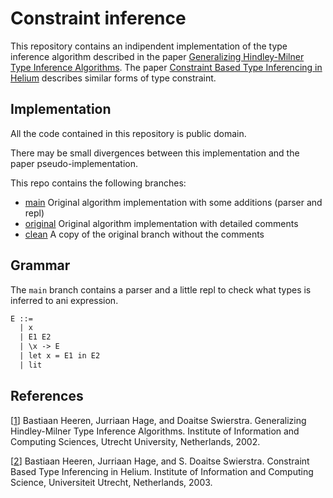 # Constraint inference

This repository contains an indipendent implementation of the type
inference algorithm described in the paper
[Generalizing Hindley-Milner Type Inference Algorithms](#ref1).
The paper [Constraint Based Type Inferencing in Helium](#ref2) describes
similar forms of type constraint.

## Implementation

All the code contained in this repository is public domain.

There may be small divergences between this implementation and
the paper pseudo-implementation.

This repo contains the following branches:

- [main](https://github.com/bynect/constraint-inference/tree/main) Original algorithm implementation with some additions (parser and repl)
- [original](https://github.com/bynect/constraint-inference/tree/original) Original algorithm implementation with detailed comments
- [clean](https://github.com/bynect/constraint-inference/tree/clean) A copy of the original branch without the comments

## Grammar

The `main` branch contains a parser and a little repl to check what types is inferred
to ani expression.

```txt
E ::=
  | x
  | E1 E2
  | \x -> E
  | let x = E1 in E2
  | lit
```

## References

[<a id="ref1">[1][paper-1]</a>] Bastiaan Heeren, Jurriaan Hage, and Doaitse Swierstra.
Generalizing Hindley-Milner Type Inference Algorithms. Institute of Information and Computing Sciences,
Utrecht University, Netherlands, 2002.

[<a id="ref2">[2][paper-2]</a>] Bastiaan Heeren, Jurriaan Hage, and S. Doaitse Swierstra.
Constraint Based Type Inferencing in Helium. Institute of Information and Computing Science,
Universiteit Utrecht, Netherlands, 2003.

[paper-1]: http://www.cs.uu.nl/research/techreps/repo/CS-2002/2002-031.pdf
[paper-2]: http://www.open.ou.nl/bhr/heeren-cp03.pdf
